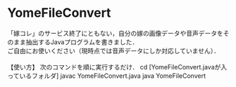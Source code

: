 # YomeFileConvert
「嫁コレ」のサービス終了にともない，自分の嫁の画像データや音声データをそのまま抽出するJavaプログラムを書きました．<br>
ご自由にお使いください（現時点では音声データにしか対応していません）．<br>
<br>
【使い方】
次のコマンドを順に実行するだけ．
cd [YomeFileConvert.javaが入っているフォルダ]
javac YomeFileConvert.java
java YomeFileConvert
